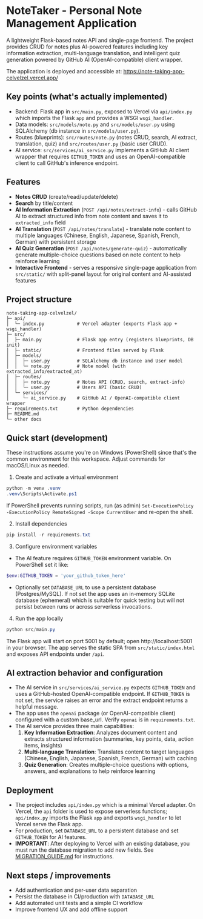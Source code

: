 # NoteTaker - Personal Note Management Application

A lightweight Flask-based notes API and single-page frontend. The project provides CRUD for notes plus AI-powered features including key information extraction, multi-language translation, and intelligent quiz generation powered by GitHub AI (OpenAI-compatible) client wrapper.

The application is deployed and accessible at: https://note-taking-app-celvelzel.vercel.app/

## Key points (what's actually implemented)

- Backend: Flask app in `src/main.py`, exposed to Vercel via `api/index.py` which imports the Flask `app` and provides a WSGI `wsgi_handler`.
- Data models: `src/models/note.py` and `src/models/user.py` using SQLAlchemy (db instance in `src/models/user.py`).
- Routes (blueprints): `src/routes/note.py` (notes CRUD, search, AI extract, translation, quiz) and `src/routes/user.py` (basic user CRUD).
- AI service: `src/services/ai_service.py` implements a GitHub AI client wrapper that requires `GITHUB_TOKEN` and uses an OpenAI-compatible client to call GitHub's inference endpoint.

## Features

- **Notes CRUD** (create/read/update/delete)
- **Search** by title/content
- **AI Information Extraction** (`POST /api/notes/extract-info`) - calls GitHub AI to extract structured info from note content and saves it to `extracted_info` field
- **AI Translation** (`POST /api/notes/translate`) - translate note content to multiple languages (Chinese, English, Japanese, Spanish, French, German) with persistent storage
- **AI Quiz Generation** (`POST /api/notes/generate-quiz`) - automatically generate multiple-choice questions based on note content to help reinforce learning
- **Interactive Frontend** - serves a responsive single-page application from `src/static/` with split-panel layout for original content and AI-assisted features

## Project structure

```
note-taking-app-celvelzel/
├─ api/
│  └─ index.py            # Vercel adapter (exports Flask app + wsgi_handler)
├─ src/
│  ├─ main.py             # Flask app entry (registers blueprints, DB init)
│  ├─ static/             # Frontend files served by Flask
│  ├─ models/
│  │  ├─ user.py          # SQLAlchemy db instance and User model
│  │  └─ note.py          # Note model (with extracted_info/extracted_at)
│  ├─ routes/
│  │  ├─ note.py          # Notes API (CRUD, search, extract-info)
│  │  └─ user.py          # Users API (basic CRUD)
│  └─ services/
│     └─ ai_service.py    # GitHub AI / OpenAI-compatible client wrapper
├─ requirements.txt       # Python dependencies
├─ README.md
└─ other docs 
```

## Quick start (development)

These instructions assume you're on Windows (PowerShell) since that's the common environment for this workspace. Adjust commands for macOS/Linux as needed.

1) Create and activate a virtual environment

```powershell
python -m venv .venv
.venv\Scripts\Activate.ps1
```

If PowerShell prevents running scripts, run (as admin) `Set-ExecutionPolicy -ExecutionPolicy RemoteSigned -Scope CurrentUser` and re-open the shell.

2) Install dependencies

```powershell
pip install -r requirements.txt
```

3) Configure environment variables

- The AI feature requires `GITHUB_TOKEN` environment variable. On PowerShell set it like:

```powershell
$env:GITHUB_TOKEN = 'your_github_token_here'
```

- Optionally set `DATABASE_URL` to use a persistent database (Postgres/MySQL). If not set the app uses an in-memory SQLite database (ephemeral) which is suitable for quick testing but will not persist between runs or across serverless invocations.

4) Run the app locally

```powershell
python src/main.py
```

The Flask app will start on port 5001 by default; open http://localhost:5001 in your browser. The app serves the static SPA from `src/static/index.html` and exposes API endpoints under `/api`.


## AI extraction behavior and configuration

- The AI service in `src/services/ai_service.py` expects `GITHUB_TOKEN` and uses a GitHub-hosted OpenAI-compatible endpoint. If `GITHUB_TOKEN` is not set, the service raises an error and the extract endpoint returns a helpful message.
- The app uses the `openai` package (or OpenAI-compatible client) configured with a custom base_url. Verify `openai` is in `requirements.txt`.
- The AI service provides three main capabilities:
  1. **Key Information Extraction**: Analyzes document content and extracts structured information (summaries, key points, data, action items, insights)
  2. **Multi-language Translation**: Translates content to target languages (Chinese, English, Japanese, Spanish, French, German) with caching
  3. **Quiz Generation**: Creates multiple-choice questions with options, answers, and explanations to help reinforce learning


## Deployment

- The project includes `api/index.py` which is a minimal Vercel adapter. On Vercel, the `api` folder is used to expose serverless functions; `api/index.py` imports the Flask `app` and exports `wsgi_handler` to let Vercel serve the Flask app.
- For production, set `DATABASE_URL` to a persistent database and set `GITHUB_TOKEN` for AI features.
- **IMPORTANT**: After deploying to Vercel with an existing database, you must run the database migration to add new fields. See [MIGRATION_GUIDE.md](MIGRATION_GUIDE.md) for instructions.


## Next steps / improvements

- Add authentication and per-user data separation
- Persist the database in CI/production with `DATABASE_URL`
- Add automated unit tests and a simple CI workflow
- Improve frontend UX and add offline support
